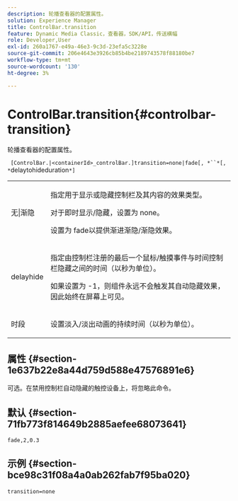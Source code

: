 ```yaml
---
description: 轮播查看器的配置属性。
solution: Experience Manager
title: ControlBar.transition
feature: Dynamic Media Classic，查看器，SDK/API，传送横幅
role: Developer,User
exl-id: 260a1767-e49a-46e3-9c3d-23efa5c3228e
source-git-commit: 206e4643e3926cb85b4be2189743578f88180be7
workflow-type: tm+mt
source-wordcount: '130'
ht-degree: 3%

---
```


# ControlBar.transition{#controlbar-transition}

轮播查看器的配置属性。

` [ControlBar.|<containerId>_controlBar.]transition=none|fade[, *``*[, *`delaytohideduration`*]`

<table id="table_441553CD34C94A58A9D7CBF772DEDDB6"> 
 <tbody> 
  <tr> 
   <td colname="col1"> <p> <span class="codeph"> 无|渐隐</span> </p> </td> 
   <td colname="col2"> <p> 指定用于显示或隐藏控制栏及其内容的效果类型。 </p> <p>对于即时显示/隐藏，设置为<span class="codeph"> none</span>。 </p> <p>设置为<span class="codeph"> fade</span>以提供渐进渐隐/渐隐效果。 </p> </td> 
  </tr> 
  <tr> 
   <td colname="col1"> <p><span class="codeph"><span class="varname"> delayhide</span></span> </p> </td> 
   <td colname="col2"> <p> 指定由控制栏注册的最后一个鼠标/触摸事件与时间控制栏隐藏之间的时间（以秒为单位）。 </p> <p>如果设置为<span class="codeph"> -1</span>，则组件永远不会触发其自动隐藏效果，因此始终在屏幕上可见。 </p> </td> 
  </tr> 
  <tr> 
   <td colname="col1"> <p><span class="codeph"><span class="varname"> 时段</span></span> </p> </td> 
   <td colname="col2"> <p> 设置淡入/淡出动画的持续时间（以秒为单位）。 </p> </td> 
  </tr> 
 </tbody> 
</table>

## 属性 {#section-1e637b22e8a44d759d588e47576891e6}

可选。在禁用控制栏自动隐藏的触控设备上，将忽略此命令。

## 默认 {#section-71fb773f814649b2885aefee68073641}

`fade,2,0.3`

## 示例 {#section-bce98c31f08a4a0ab262fab7f95ba020}

```
transition=none
```

